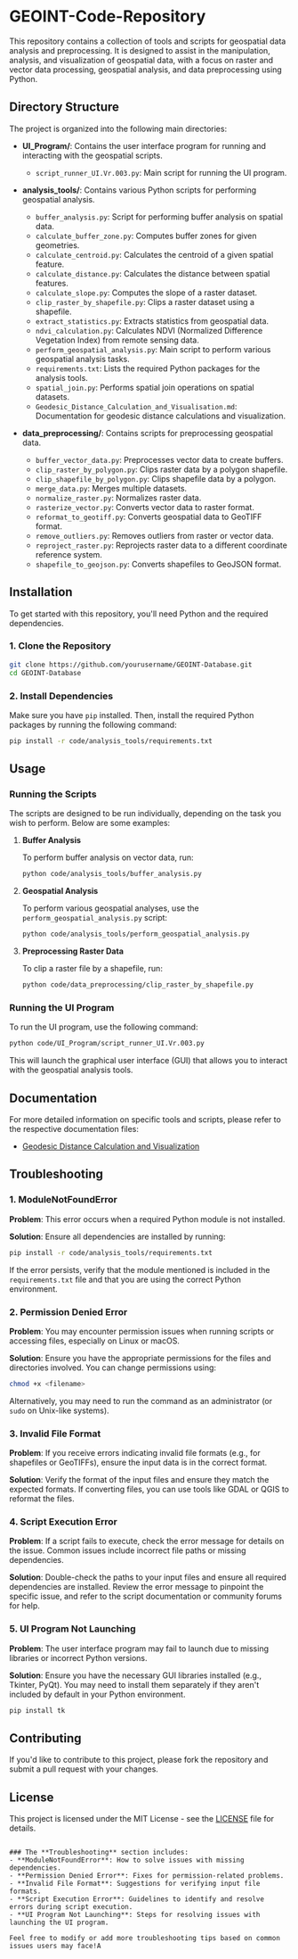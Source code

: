 # GEOINT-Code-Repository

This repository contains a collection of tools and scripts for geospatial data analysis and preprocessing. It is designed to assist in the manipulation, analysis, and visualization of geospatial data, with a focus on raster and vector data processing, geospatial analysis, and data preprocessing using Python.

## Directory Structure

The project is organized into the following main directories:

- **UI_Program/**: Contains the user interface program for running and interacting with the geospatial scripts.
    - `script_runner_UI.Vr.003.py`: Main script for running the UI program.

- **analysis_tools/**: Contains various Python scripts for performing geospatial analysis.
    - `buffer_analysis.py`: Script for performing buffer analysis on spatial data.
    - `calculate_buffer_zone.py`: Computes buffer zones for given geometries.
    - `calculate_centroid.py`: Calculates the centroid of a given spatial feature.
    - `calculate_distance.py`: Calculates the distance between spatial features.
    - `calculate_slope.py`: Computes the slope of a raster dataset.
    - `clip_raster_by_shapefile.py`: Clips a raster dataset using a shapefile.
    - `extract_statistics.py`: Extracts statistics from geospatial data.
    - `ndvi_calculation.py`: Calculates NDVI (Normalized Difference Vegetation Index) from remote sensing data.
    - `perform_geospatial_analysis.py`: Main script to perform various geospatial analysis tasks.
    - `requirements.txt`: Lists the required Python packages for the analysis tools.
    - `spatial_join.py`: Performs spatial join operations on spatial datasets.
    - `Geodesic_Distance_Calculation_and_Visualisation.md`: Documentation for geodesic distance calculations and visualization.

- **data_preprocessing/**: Contains scripts for preprocessing geospatial data.
    - `buffer_vector_data.py`: Preprocesses vector data to create buffers.
    - `clip_raster_by_polygon.py`: Clips raster data by a polygon shapefile.
    - `clip_shapefile_by_polygon.py`: Clips shapefile data by a polygon.
    - `merge_data.py`: Merges multiple datasets.
    - `normalize_raster.py`: Normalizes raster data.
    - `rasterize_vector.py`: Converts vector data to raster format.
    - `reformat_to_geotiff.py`: Converts geospatial data to GeoTIFF format.
    - `remove_outliers.py`: Removes outliers from raster or vector data.
    - `reproject_raster.py`: Reprojects raster data to a different coordinate reference system.
    - `shapefile_to_geojson.py`: Converts shapefiles to GeoJSON format.

## Installation

To get started with this repository, you'll need Python and the required dependencies.

### 1. Clone the Repository

```bash
git clone https://github.com/yourusername/GEOINT-Database.git
cd GEOINT-Database
```

### 2. Install Dependencies

Make sure you have `pip` installed. Then, install the required Python packages by running the following command:

```bash
pip install -r code/analysis_tools/requirements.txt
```

## Usage

### Running the Scripts

The scripts are designed to be run individually, depending on the task you wish to perform. Below are some examples:

1. **Buffer Analysis**

   To perform buffer analysis on vector data, run:

   ```bash
   python code/analysis_tools/buffer_analysis.py
   ```

2. **Geospatial Analysis**

   To perform various geospatial analyses, use the `perform_geospatial_analysis.py` script:

   ```bash
   python code/analysis_tools/perform_geospatial_analysis.py
   ```

3. **Preprocessing Raster Data**

   To clip a raster file by a shapefile, run:

   ```bash
   python code/data_preprocessing/clip_raster_by_shapefile.py
   ```

### Running the UI Program

To run the UI program, use the following command:

```bash
python code/UI_Program/script_runner_UI.Vr.003.py
```

This will launch the graphical user interface (GUI) that allows you to interact with the geospatial analysis tools.

## Documentation

For more detailed information on specific tools and scripts, please refer to the respective documentation files:

- [Geodesic Distance Calculation and Visualization](code/analysis_tools/Geodesic_Distance_Calculation_and_Visualisation.md)

## Troubleshooting

### 1. **ModuleNotFoundError**

   **Problem**: This error occurs when a required Python module is not installed.

   **Solution**: Ensure all dependencies are installed by running:

   ```bash
   pip install -r code/analysis_tools/requirements.txt
   ```

   If the error persists, verify that the module mentioned is included in the `requirements.txt` file and that you are using the correct Python environment.

### 2. **Permission Denied Error**

   **Problem**: You may encounter permission issues when running scripts or accessing files, especially on Linux or macOS.

   **Solution**: Ensure you have the appropriate permissions for the files and directories involved. You can change permissions using:

   ```bash
   chmod +x <filename>
   ```

   Alternatively, you may need to run the command as an administrator (or `sudo` on Unix-like systems).

### 3. **Invalid File Format**

   **Problem**: If you receive errors indicating invalid file formats (e.g., for shapefiles or GeoTIFFs), ensure the input data is in the correct format.

   **Solution**: Verify the format of the input files and ensure they match the expected formats. If converting files, you can use tools like GDAL or QGIS to reformat the files.

### 4. **Script Execution Error**

   **Problem**: If a script fails to execute, check the error message for details on the issue. Common issues include incorrect file paths or missing dependencies.

   **Solution**: Double-check the paths to your input files and ensure all required dependencies are installed. Review the error message to pinpoint the specific issue, and refer to the script documentation or community forums for help.

### 5. **UI Program Not Launching**

   **Problem**: The user interface program may fail to launch due to missing libraries or incorrect Python versions.

   **Solution**: Ensure you have the necessary GUI libraries installed (e.g., Tkinter, PyQt). You may need to install them separately if they aren't included by default in your Python environment.

   ```bash
   pip install tk
   ```

## Contributing

If you'd like to contribute to this project, please fork the repository and submit a pull request with your changes.

## License

This project is licensed under the MIT License - see the [LICENSE](LICENSE) file for details.
```

### The **Troubleshooting** section includes:
- **ModuleNotFoundError**: How to solve issues with missing dependencies.
- **Permission Denied Error**: Fixes for permission-related problems.
- **Invalid File Format**: Suggestions for verifying input file formats.
- **Script Execution Error**: Guidelines to identify and resolve errors during script execution.
- **UI Program Not Launching**: Steps for resolving issues with launching the UI program.

Feel free to modify or add more troubleshooting tips based on common issues users may face!A
